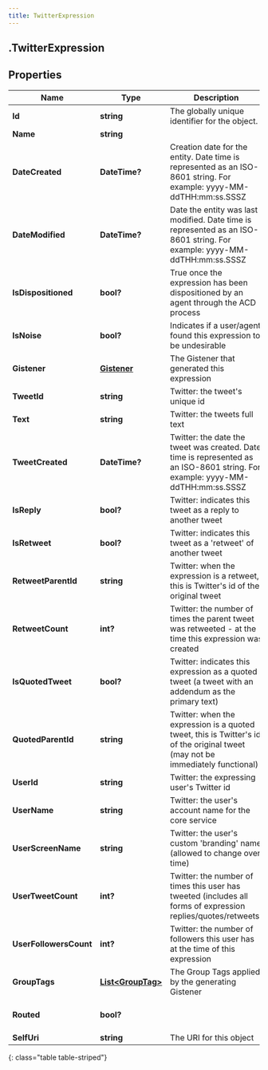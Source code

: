 ```yaml
---
title: TwitterExpression
---
```

## .TwitterExpression

## Properties

|Name | Type | Description | Notes|
|------------ | ------------- | ------------- | -------------|
| **Id** | **string** | The globally unique identifier for the object. | [optional] |
| **Name** | **string** |  | [optional] |
| **DateCreated** | **DateTime?** | Creation date for the entity. Date time is represented as an ISO-8601 string. For example: yyyy-MM-ddTHH:mm:ss.SSSZ | [optional] |
| **DateModified** | **DateTime?** | Date the entity was last modified. Date time is represented as an ISO-8601 string. For example: yyyy-MM-ddTHH:mm:ss.SSSZ | [optional] |
| **IsDispositioned** | **bool?** | True once the expression has been dispositioned by an agent through the ACD process | [optional] [default to false]|
| **IsNoise** | **bool?** | Indicates if a user/agent found this expression to be undesirable | [optional] [default to false]|
| **Gistener** | [**Gistener**](Gistener.html) | The Gistener that generated this expression | [optional] |
| **TweetId** | **string** | Twitter: the tweet&#39;s unique id | [optional] |
| **Text** | **string** | Twitter: the tweets full text | [optional] |
| **TweetCreated** | **DateTime?** | Twitter: the date the tweet was created. Date time is represented as an ISO-8601 string. For example: yyyy-MM-ddTHH:mm:ss.SSSZ | [optional] |
| **IsReply** | **bool?** | Twitter: indicates this tweet as a reply to another tweet | [optional] [default to false]|
| **IsRetweet** | **bool?** | Twitter: indicates this tweet as a &#39;retweet&#39; of another tweet | [optional] [default to false]|
| **RetweetParentId** | **string** | Twitter: when the expression is a retweet, this is Twitter&#39;s id of the original tweet | [optional] |
| **RetweetCount** | **int?** | Twitter: the number of times the parent tweet was retweeted - at the time this expression was created | [optional] |
| **IsQuotedTweet** | **bool?** | Twitter: indicates this expression as a quoted tweet (a tweet with an addendum as the primary text) | [optional] [default to false]|
| **QuotedParentId** | **string** | Twitter: when the expression is a quoted tweet, this is Twitter&#39;s id of the original tweet (may not be immediately functional) | [optional] |
| **UserId** | **string** | Twitter: the expressing user&#39;s Twitter id | [optional] |
| **UserName** | **string** | Twitter: the user&#39;s account name for the core service | [optional] |
| **UserScreenName** | **string** | Twitter: the user&#39;s custom &#39;branding&#39; name (allowed to change over time) | [optional] |
| **UserTweetCount** | **int?** | Twitter: the number of times this user has tweeted (includes all forms of expression replies/quotes/retweets) | [optional] |
| **UserFollowersCount** | **int?** | Twitter: the number of followers this user has at the time of this expression | [optional] |
| **GroupTags** | [**List&lt;GroupTag&gt;**](GroupTag.html) | The Group Tags applied by the generating Gistener | [optional] |
| **Routed** | **bool?** |  | [optional] [default to false]|
| **SelfUri** | **string** | The URI for this object | [optional] |
{: class="table table-striped"}


